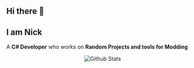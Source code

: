 ## Hi there 👋

## I am Nick

A **C# Developer** who works on **Random Projects and tools for Modding**
<p align="center">
   <img src="https://github-readme-stats.vercel.app/api?username=sirvibegodlol&count_private=true&show_icons=true&theme=dark" alt="Github Stats"/>
</p>
